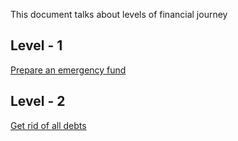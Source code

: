 This document talks about levels of financial journey 

Level - 1
---------

[Prepare an emergency fund](https://github.com/stocks-and-finance/learning-materials/blob/master/emergency-funds.md)


Level - 2
---------

[Get rid of all debts](https://github.com/stocks-and-finance/learning-materials/blob/master/financial-journey/debts.md)

